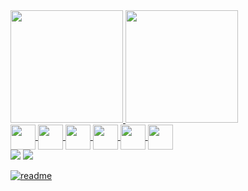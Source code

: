 <div>
 
  <a href="https://github.com/silvabento">
  <img height="180em" src="https://github-readme-stats.vercel.app/api?username=silvabento&show_icons=true&theme=dark&include_all_commits=true&count_private=true"/>
  <img height="180em" src="https://github-readme-stats.vercel.app/api/top-langs/?username=silvabento&layout=compact&langs_count=7&theme=dark"/>
   
</div>
 
<div style="display: inline_block">  
 
  <img align="center" width="40" src="https://img.icons8.com/color/480/java-coffee-cup-logo--v1.png" />
  <img align="center" width="40" src="https://img.icons8.com/color/512/python--v1.png" />
  <img align="center" width="40" src="https://img.icons8.com/color/512/html-5--v1.png ">
  <img align="center" width="40" src="https://img.icons8.com/color/480/css3.png"> 
  <img align="center" width="40" src="https://img.icons8.com/color/480/javascript--v1.png ">
  <img align="center" width="40" src="https://img.icons8.com/ios-filled/480/ionic.png">
 
</div>

<div>
  <a href = "mailto:silva.josebento44@gmail.com"><img src="https://img.shields.io/badge/-Gmail-%23333?style=for-the-badge&logo=gmail&logoColor =white" target="_blank"></a>
  <a href="https://[www.linkedin.com/in/laura-lorrayne-71a044115/](https://www.linkedin.com/in/jos%C3%A9-bento-silva-832158213/)" target="_blank"><img src="https://img.shields.io/badge/-LinkedIn- %230077B5?style=for-the-badge&logo=linkedin&logoColor=white" target="_blank"></a>
 
 </div>

[![readme](https://github-readme-stats.vercel.app/api/pin/?username=silvabento&repo=silvabento&theme=react)](https://github.com/SilvaBento)
